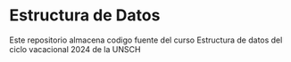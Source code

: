 # Estructura  de Datos
Este repositorio almacena codigo fuente del curso Estructura de datos del ciclo vacacional 2024 de la UNSCH

